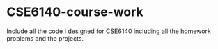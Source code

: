 # CSE6140-course-work
Include all the code I designed for CSE6140 including all the homework problems and the projects. 
